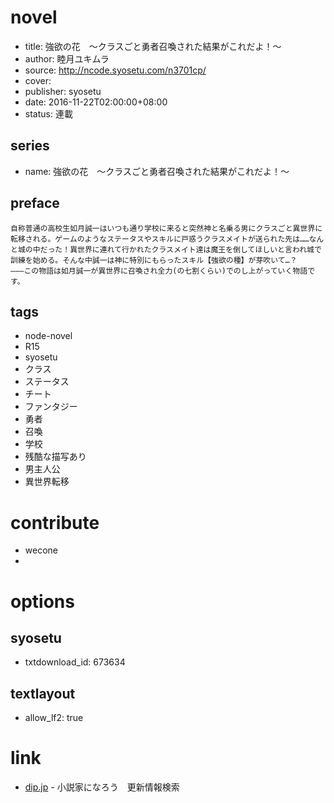 # novel

- title: 強欲の花　～クラスごと勇者召喚された結果がこれだよ！～
- author: 睦月ユキムラ
- source: http://ncode.syosetu.com/n3701cp/
- cover:
- publisher: syosetu
- date: 2016-11-22T02:00:00+08:00
- status: 連載

## series

- name: 強欲の花　～クラスごと勇者召喚された結果がこれだよ！～

## preface


```
自称普通の高校生如月誠一はいつも通り学校に来ると突然神と名乗る男にクラスごと異世界に転移される。ゲームのようなステータスやスキルに戸惑うクラスメイトが送られた先は……なんと城の中だった！異世界に連れて行かれたクラスメイト達は魔王を倒してほしいと言われ城で訓練を始める。そんな中誠一は神に特別にもらったスキル【強欲の種】が芽吹いて…？
―――この物語は如月誠一が異世界に召喚され全力(の七割くらい)でのし上がっていく物語です。
```

## tags

- node-novel
- R15
- syosetu
- クラス
- ステータス
- チート
- ファンタジー
- 勇者
- 召喚
- 学校
- 残酷な描写あり
- 男主人公
- 異世界転移

# contribute

- wecone
- 

# options

## syosetu

- txtdownload_id: 673634

## textlayout

- allow_lf2: true

# link

- [dip.jp](https://narou.dip.jp/search.php?text=n3701cp&novel=all&genre=all&new_genre=all&length=0&down=0&up=100) - 小説家になろう　更新情報検索


